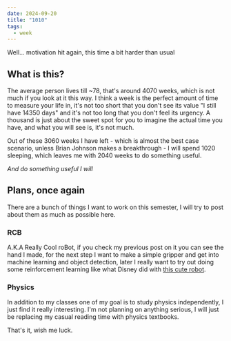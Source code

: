 ```yaml
---
date: 2024-09-20
title: "1010"
tags:
  - week
---
```


Well... motivation hit again, this time a bit harder than usual

## What is this?

The average person lives till ~78, that's around 4070 weeks, which is not much if you look at it this way. I think a week is the perfect amount of time to measure your life in, it's not too short that you don't see its value "I still have 14350 days" and it's not too long that you don't feel its urgency. A thousand is just about the sweet spot for you to imagine the actual time you have, and what you will see is, it's not much.

Out of these 3060 weeks I have left - which is almost the best case scenario, unless Brian Johnson makes a breakthrough - I will spend  1020 sleeping, which leaves me with 2040 weeks to do something useful.

*And do something useful I will*

## Plans, once again

There are a bunch of things I want to work on this semester, I will try to post about them as much as possible here.

### RCB

A.K.A Really Cool roBot, if you check my previous post on it you can see the hand I made, for the next step I want to make a simple gripper and get into machine learning and object detection, later I really want to try out doing some reinforcement learning like what Disney did with [this cute robot](https://youtu.be/7_LW7u-nk6Q).

### Physics

In addition to my classes one of my goal is to study physics independently, I just find it really interesting. I'm not planning on anything serious, I will just be replacing my casual reading time with physics textbooks.


That's it, wish me luck.

